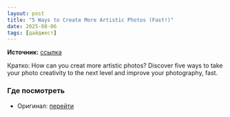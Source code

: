 ```yaml
---
layout: post
title: "5 Ways to Create More Artistic Photos (Fast!)"
date: 2025-08-06
tags: [дайджест]
---
```


**Источник:** [ссылка](https://digital-photography-school.com/create-more-artistic-photos-tips/)

Кратко: How can you creat more artistic photos? Discover five ways to take your photo creativity to the next level and improve your photography, fast.

### Где посмотреть
- Оригинал: [перейти]({link})

